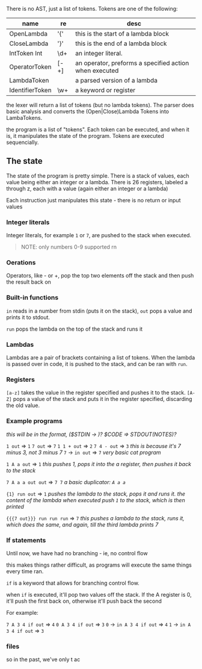 

There is no AST, just a list of tokens. Tokens are one of the following:

  name          | re   | desc
  ----          | --   |  ----
OpenLambda      | '{'  | this is the start of a lambda block
CloseLambda     | '}'  | this is the end of a lambda block
IntToken Int    | \d+  | an integer literal.
OperatorToken   | [-+] | an operator, preforms a specified action when executed
LambdaToken     |      | a parsed version of a lambda
IdentifierToken | \w+  | a keyword or register


the lexer will return a list of tokens (but no lambda tokens).
The parser does basic analysis and converts the (Open|Close)Lambda Tokens into LambaTokens.

the program is a list of "tokens".
Each token can be executed, and when it is, it manipulates the state of the program.
Tokens are executed sequencially.

## The state

The state of the program is pretty simple.
There is a stack of values, each value being either an integer or a lambda.
There is 26 registers, labeled a through z, each with a value (again either an integer or a lambda)  

Each instruction just manipulates this state - there is no return or input values

### Integer literals

Integer literals, for example `1` or `7`, are pushed to the stack when executed.

> NOTE: only numbers 0-9 supported rn

### Oerations

Operators, like - or +, pop the top two elements off the stack and then push the result back on


### Built-in functions

`in` reads in a number from stdin (puts it on the stack), `out` pops a value and prints it to stdout.

`run` pops the lambda on the top of the stack and runs it

### Lambdas

Lambdas are a pair of brackets containing a list of tokens. When the lambda is passed over in code, it is pushed to the stack, and can be ran with `run`.

### Registers

`[a-z]` takes the value in the register specified and pushes it to the stack.
`[A-Z]` pops a value of the stack and puts it in the register specified, discarding the old value.

### Example programs

*this will be in the format, ($STDIN -> )? $CODE => $STDOUT ($NOTES)?*

`1 out` => `1`
`7 out` => `7`
`1 1 + out` => `2`
`7 4 - out` => `3`      *this is because it's 7 minus 3, not 3 minus 7*
`7` -> `in out` => `7`    *very basic cat program*

`1 A a out` => `1`      *this pushes 1, pops it into the a register, then pushes it back to the stack*

`7 A a a out out` => `7 7` *a basic duplicator: `A a a`*

`{1} run out` => `1` *pushes the lambda to the stack, pops it and runs it. the content of the lambda when executed push `1` to the stack, which is then printed*

`{{{7 out}}} run run run` => `7` *this pushes a lambda to the stack, runs it, which does the same, and again, till the third lambda prints 7*


### If statements

Until now, we have had no branching - ie, no control flow

this makes things rather difficult, as programs will execute the same things every time ran.

`if` is a keyword that allows for branching control flow.

when `if` is executed, it'll pop two values off the stack.
If the A register is 0, it'll push the first back on, otherwise it'll push back the second

For example:

`7 A 3 4 if out` => `4`
`0 A 3 4 if out` => `3`
`0` -> `in A 3 4 if out` => `4`
`1` -> `in A 3 4 if out` => `3`


### files

so in the past, we've only t ac
